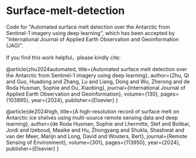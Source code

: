 # Surface-melt-detection
Code for "Automated surface melt detection over the Antarctic from Sentinel-1 imagery using deep learning", which has been accepted by "International Journal of Applied Earth Observation and Geoinformation (JAG)".

If you find this work helpful，please kindly cite:

@article{zhu2024automated,
  title={Automated surface melt detection over the Antarctic from Sentinel-1 imagery using deep learning},
  author={Zhu, Qi and Guo, Huadong and Zhang, Lu and Liang, Dong and Wu, Zherong and de Roda Husman, Sophie and Du, Xiaobing},
  journal={International Journal of Applied Earth Observation and Geoinformation},
  volume={130},
  pages={103895},
  year={2024},
  publisher={Elsevier}
}


@article{de2024high,
  title={A high-resolution record of surface melt on Antarctic ice shelves using multi-source remote sensing data and deep learning},
  author={de Roda Husman, Sophie and Lhermitte, Stef and Bolibar, Jordi and Izeboud, Maaike and Hu, Zhongyang and Shukla, Shashwat and van der Meer, Marijn and Long, David and Wouters, Bert},
  journal={Remote Sensing of Environment},
  volume={301},
  pages={113950},
  year={2024},
  publisher={Elsevier}
}

